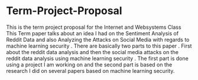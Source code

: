 # Term-Project-Proposal
This is the term project proposal for the Internet and Websystems Class
This Term paper talks about an idea I had on the Sentiment Analysis of Reddit Data and also Analyzing the Attacks on Social Media with regards to machine learning security . There are basically two parts to this paper . First about the reddit data analysis and then the social media attacks on the reddit data analysis using machine learning security . The first part is done using a project I am working on and the second part is based on the research I did on several papers based on machine learning security.
